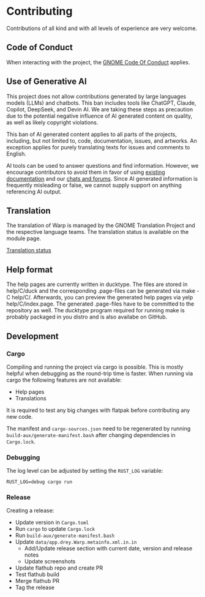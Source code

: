 # Contributing
Contributions of all kind and with all levels of experience are very welcome. 

## Code of Conduct

When interacting with the project, the [GNOME Code Of Conduct](https://conduct.gnome.org/) applies.

## Use of Generative AI

This project does not allow contributions generated by large languages models (LLMs) and chatbots. This ban includes tools like ChatGPT, Claude, Copilot, DeepSeek, and Devin AI. We are taking these steps as precaution due to the potential negative influence of AI generated content on quality, as well as likely copyright violations.

This ban of AI generated content applies to all parts of the projects, including, but not limited to, code, documentation, issues, and artworks. An exception applies for purely translating texts for issues and comments to English.

AI tools can be used to answer questions and find information. However, we encourage contributors to avoid them in favor of using [existing documentation](https://developer.gnome.org) and our [chats and forums](https://welcome.gnome.org). Since AI generated information is frequently misleading or false, we cannot supply support on anything referencing AI output.

## Translation
The translation of Warp is managed by the GNOME Translation Project and the respective language teams. The translation status is available on the module page.

[Translation status](https://l10n.gnome.org/module/warp/)

## Help format
The help pages are currently written in ducktype. The files are stored in help/C/duck and the corresponding .page-files can be generated via make -C help/C/. Afterwards, you can preview the generated help pages via yelp help/C/index.page. The generated .page-files have to be committed to the repository as well. The ducktype program required for running make is probably packaged in you distro and is also availabe on GitHub.

## Development
### Cargo

Compiling and running the project via cargo is possible. This is mostly helpful when debugging as the round-trip time is
faster. When running via cargo the following features
are not available:

* Help pages
* Translations

It is required to test any big changes with flatpak before contributing any new code.

The manifest and `cargo-sources.json` need to be regenerated by running `build-aux/generate-manifest.bash` after changing dependencies in `Cargo.lock`.

### Debugging

The log level can be adjusted by setting the `RUST_LOG` variable:

```shell
RUST_LOG=debug cargo run
```

### Release

Creating a release:

- Update version in `Cargo.toml`
- Run `cargo` to update `Cargo.lock`
- Run `build-aux/generate-manifest.bash`
- Update `data/app.drey.Warp.metainfo.xml.in.in`
  - Add/Update release section with current date, version and release notes
  - Update screenshots
- Update flathub repo and create PR
- Test flathub build
- Merge flathub PR
- Tag the release
